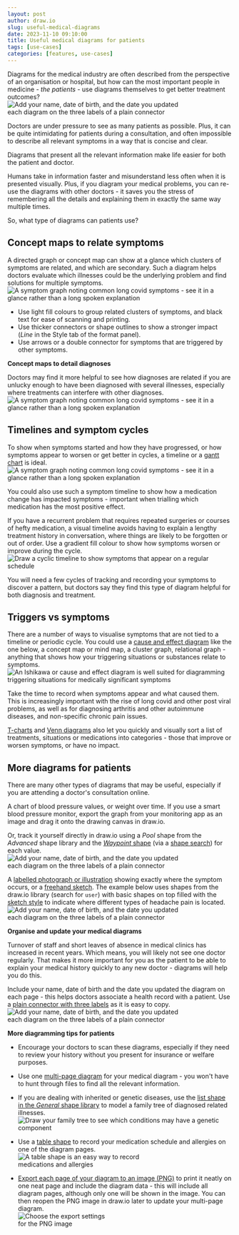 ```yaml
---
layout: post
author: draw.io
slug: useful-medical-diagrams
date: 2023-11-10 09:10:00
title: Useful medical diagrams for patients
tags: [use-cases]
categories: [features, use-cases]
---
```


Diagrams for the medical industry are often described from the perspective of an organisation or hospital, but how can the most important people in medicine - _the patients_ - use diagrams themselves to get better treatment outcomes?
<br /><img src="/assets/img/blog/medical-diagrams-headaches.png" style="width=100%;max-width:400px;height:auto;" alt="Add your name, date of birth, and the date you updated each diagram on the three labels of a plain connector">

Doctors are under pressure to see as many patients as possible. Plus, it can be quite intimidating for patients during a consultation, and often impossible to describe all relevant symptoms in a way that is concise and clear. 

Diagrams that present all the relevant information make life easier for both the patient and doctor.

Humans take in information faster and misunderstand less often when it is presented visually. Plus, if you diagram your medical problems, you can re-use the diagrams with other doctors - it saves you the stress of remembering all the details and explaining them in exactly the same way multiple times. 

So, what type of diagrams can patients use?

## Concept maps to relate symptoms

A directed graph or concept map can show at a glance which clusters of symptoms are related, and which are secondary. Such a diagram helps doctors evaluate which illnesses could be the underlying problem and find solutions for multiple symptoms. 
<br /><img src="/assets/img/blog/medical-diagrams-symptom-graph.png" style="width=100%;max-width:500px;height:auto;" alt="A symptom graph noting common long covid symptoms - see it in a glance rather than a long spoken explanation">

* Use light fill colours to group related clusters of symptoms, and black text for ease of scanning and printing. 
* Use thicker connectors or shape outlines to show a stronger impact (_Line_ in the Style tab of the format panel).
* Use arrows or a double connector for symptoms that are triggered by other symptoms.

**Concept maps to detail diagnoses**

Doctors may find it more helpful to see how diagnoses are related if you are unlucky enough to have been diagnosed with several illnesses, especially where treatments can interfere with other diagnoses.
<br /><img src="/assets/img/blog/medical-diagrams-diagnosis-graph.png" style="width=100%;max-width:500px;height:auto;" alt="A symptom graph noting common long covid symptoms - see it in a glance rather than a long spoken explanation">


## Timelines and symptom cycles

To show when symptoms started and how they have progressed, or how symptoms appear to worsen or get better in cycles, a timeline or a [gantt chart](/blog/gantt-charts.html) is ideal. 
<br /><img src="/assets/img/blog/medical-diagrams-timeline.png" style="width=100%;max-width:500px;height:auto;" alt="A symptom graph noting common long covid symptoms - see it in a glance rather than a long spoken explanation">

You could also use such a symptom timeline to show how a medication change has impacted symptoms - important when trialling which medication has the most positive effect. 

If you have a recurrent problem that requires repeated surgeries or courses of hefty medication, a visual timeline avoids having to explain a lengthy treatment history in conversation, where things are likely to be forgotten or out of order. Use a gradient fill colour to show how symptoms worsen or improve during the cycle. 
<br /><img src="/assets/img/blog/medical-diagrams-cycle-timeline.png" style="width=100%;max-width:500px;height:auto;" alt="Draw a cyclic timeline to show symptoms that appear on a regular schedule">

You will need a few cycles of tracking and recording your symptoms to discover a pattern, but doctors say they find this type of diagram helpful for both diagnosis and treatment.

## Triggers vs symptoms

There are a number of ways to visualise symptoms that are not tied to a timeline or periodic cycle. You could use a [cause and effect diagram](/blog/ishikawa-diagrams.html) like the one below, a concept map or mind map, a cluster graph, relational graph - anything that shows how your triggering situations or substances relate to symptoms.
<br /><img src="/assets/img/blog/medical-diagrams-triggers-symptoms.png" style="width=100%;max-width:500px;height:auto;" alt="An Ishikawa or cause and effect diagram is well suited for diagramming triggering situations for medically significant symptoms">

Take the time to record when symptoms appear and what caused them. This is increasingly important with the rise of long covid and other post viral problems, as well as for diagnosing arthritis and other autoimmune diseases, and non-specific chronic pain issues.

[T-charts](/blog/t-charts.html) and [Venn diagrams](/blog/venn-diagrams.html) also let you quickly and visually sort a list of treatments, situations or medications into categories - those that improve or worsen symptoms, or have no impact.

## More diagrams for patients

There are many other types of diagrams that may be useful, especially if you are attending a doctor's consultation online. 

A chart of blood pressure values, or weight over time. If you use a smart blood pressure monitor, export the graph from your monitoring app as an image and drag it onto the drawing canvas in draw.io. 

Or, track it yourself directly in draw.io using a _Pool_ shape from the _Advanced_ shape library and the [_Waypoint_ shape](/blog/waypoint-shape.html) (via a [shape search](/doc/faq/shape-search.html)) for each value. 
<br /><img src="/assets/img/blog/medical-diagrams-blood-pressure-chart.gif" style="width=100%;max-width:400px;height:auto;" alt="Add your name, date of birth, and the date you updated each diagram on the three labels of a plain connector">

A [labelled photograph or illustration](/blog/label-any-diagram.html.html) showing exactly where the symptom occurs, or a [freehand sketch](/blog/freehand-drawing.html.html). The example below uses shapes from the draw.io library (search for ``user``) with basic shapes on top filled with the [sketch style](/doc/faq/sketch-style-fill-patterns.html) to indicate where different types of headache pain is located.
<br /><img src="/assets/img/blog/medical-diagrams-headaches.png" style="width=100%;max-width:400px;height:auto;" alt="Add your name, date of birth, and the date you updated each diagram on the three labels of a plain connector">


**Organise and update your medical diagrams**

Turnover of staff and short leaves of absence in medical clinics has increased in recent years. Which means, you will likely not see one doctor regularly. That makes it more important for you as the patient to be able to explain your medical history quickly to any new doctor - diagrams will help you do this.

Include your name, date of birth and the date you updated the diagram on each page - this helps doctors associate a health record with a patient. Use a [plain connector with three labels](/doc/faq/labels-add.hml) as it is easy to copy.
<br /><img src="/assets/img/blog/medical-diagrams-name-date-connector.png" style="width=100%;max-width:400px;height:auto;" alt="Add your name, date of birth, and the date you updated each diagram on the three labels of a plain connector">

**More diagramming tips for patients**

* Encourage your doctors to scan these diagrams, especially if they need to review your history without you present for insurance or welfare purposes.

* Use one [multi-page diagram](/blog/multiple-page-diagrams.html) for your medical diagram - you won't have to hunt through files to find all the relevant information.

* If you are dealing with inherited or genetic diseases, use the [list shape in the _General_ shape library](/blog/list-shapes.html) to model a family tree of diagnosed related illnesses.
<br /><img src="/assets/img/blog/medical-diagrams-family-tree.png" style="width=100%;max-width:500px;height:auto;" alt="Draw your family tree to see which conditions may have a genetic component">

* Use a [table shape](/blog/tables.html) to record your medication schedule and allergies on one of the diagram pages. 
<br /><img src="/assets/img/blog/medical-diagrams-table.png" style="width=100%;max-width:300px;height:auto;" alt="A table shape is an easy way to record medications and allergies">
  
* [Export each page of your diagram to an image (PNG)](/doc/faq/export-to-png.html) to print it neatly on one neat page and include the diagram data - this will include all diagram pages, although only one will be shown in the image. You can then reopen the PNG image in draw.io later to update your multi-page diagram.
<br /><img src="/assets/img/blog/export-png-options.png" style="width=100%;max-width:200px;height:auto;" alt="Choose the export settings for the PNG image">
